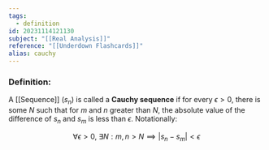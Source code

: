 ```yaml
---
tags:
  - definition
id: 20231114121130
subject: "[[Real Analysis]]"
reference: "[[Underdown Flashcards]]"
alias: cauchy
---
```

### Definition:
A [[Sequence]] $(s_n)$ is called a **Cauchy sequence** if for every $\epsilon > 0$, there is some $N$ such that for $m$ and $n$ greater than $N$, the absolute value of the difference of $s_n$ and $s_m$ is less than $\epsilon$. Notationally:

$$ \forall \epsilon > 0,\ \exists N : m,n > N \implies |s_n-s_{m}|< \epsilon $$
